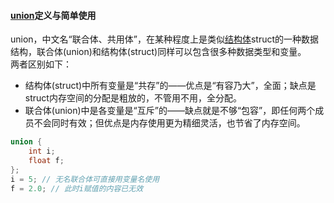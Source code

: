 ####  [union](https://so.csdn.net/so/search?q=union&spm=1001.2101.3001.7020)定义与简单使用

union，中文名“联合体、共用体”，在某种程度上是类似[结构体](https://so.csdn.net/so/search?q=%E7%BB%93%E6%9E%84%E4%BD%93&spm=1001.2101.3001.7020)struct的一种数据结构，联合体(union)和结构体(struct)同样可以包含很多种数据类型和变量。  
两者区别如下：
- 结构体(struct)中所有变量是“共存”的——优点是“有容乃大”，全面；缺点是struct内存空间的分配是粗放的，不管用不用，全分配。
- 联合体(union)中是各变量是“互斥”的——缺点就是不够“包容”，即任何两个成员不会同时有效；但优点是内存使用更为精细灵活，也节省了内存空间。
``` C++
union { 
	int i; 
	float f; 
};
i = 5; // 无名联合体可直接用变量名使用
f = 2.0; // 此时i赋值的内容已无效
```

